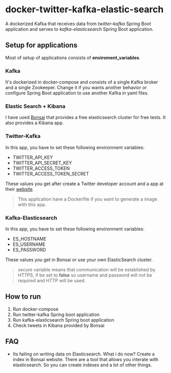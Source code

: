 # docker-twitter-kafka-elastic-search

A dockerized Kafka that receives data from *twitter-kafka* Spring Boot application and serves to *kafka-elasticsearch* Spring Boot application.

## Setup for applications

Most of setup of applications consists of **enviroment_variables**.

### Kafka

It's dockerized in docker-compose and consists of a single Kafka broker and a single Zookeeper. Change it if you wants another behavior or configure Spring Boot application to use another Kafka in yaml files.

### Elastic Search + Kibana

I have used [Bonsai](http://bonsai.io) that provides a free elasticsearch cluster for free tests. It also provides a Kibana app.

### Twitter-Kafka

In this app, you have to set these following environment variables:

- TWITTER_API_KEY
- TWITTER_API_SECRET_KEY
- TWITTER_ACCESS_TOKEN
- TWITTER_ACCESS_TOKEN_SECRET

These values you get after create a Twitter developer account and a app at their [website](https://developer.twitter.com/).

> This application have a Dockerfile if you want to generate a image with this app.

### Kafka-Elasticsearch

In this app, you have to set these following environment variables:

- ES_HOSTNAME
- ES_USERNAME
- ES_PASSWORD

These values you get in Bonsai or use your own ElasticSearch cluster.

> *secure* variable means that communication will be established by HTTPS, if be set to **false** so username and password will not be required and HTTP will be used.

## How to run

1. Run docker-compose
2. Run twitter-kafka Spring boot application
3. Run kafka-elasticsearch Spring boot application
4. Check tweets in Kibana provided by Bonsai

## FAQ

- Its failing on writing data on Elasticsearch. What i do now?
Create a index in Bonsai website. There are a tool that allows you interate with elasticsearch. So you can create indexes and a lot of other things.
